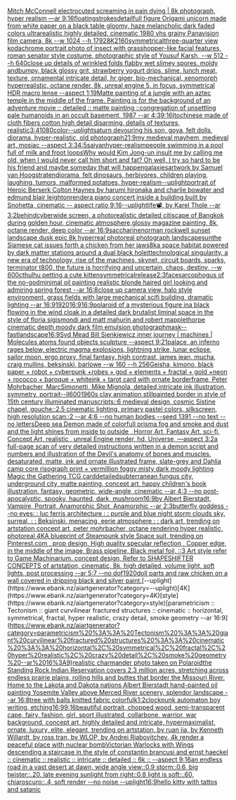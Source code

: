 [Mitch McConnell electrocuted screaming in pain dying | 8k photograph, hyper realism —ar 9:16](https://www.ebank.nz/aiartgenerator?category=Mitch%20McConnell%20electrocuted%20screaming%20in%20pain%20dying%20%7C%208k%20photograph%2C%20hyper%20realism%20%E2%80%94ar%209%3A16)[floating](https://www.ebank.nz/aiartgenerator?category=floating)[strokes](https://www.ebank.nz/aiartgenerator?category=strokes)[detail](https://www.ebank.nz/aiartgenerator?category=detail)[full figure Origami unicorn made from white paper on a black table gloomy, haze melancholic dark faded colors ultrarealistic highly detailed, cinematic 1980 vhs grainy Panavision film camera, 8k --w 1024 --h 1792](https://www.ebank.nz/aiartgenerator?category=full%20figure%20Origami%20unicorn%20made%20from%20white%20paper%20on%20a%20black%20table%20gloomy%2C%20haze%20melancholic%20dark%20faded%20colors%20ultrarealistic%20highly%20detailed%2C%20cinematic%201980%20vhs%20grainy%20Panavision%20film%20camera%2C%208k%20--w%201024%20--h%201792)[8K](https://www.ebank.nz/aiartgenerator?category=8K)[2160](https://www.ebank.nz/aiartgenerator?category=2160)[symmetrical](https://www.ebank.nz/aiartgenerator?category=symmetrical)[three-quarter view kodachrome portrait photo of insect with grasshopper-like facial features, roman senator style costume, photographic style of Yousuf Karsh, --w 512 --h 640](https://www.ebank.nz/aiartgenerator?category=three-quarter%20view%20kodachrome%20portrait%20photo%20of%20insect%20with%20grasshopper-like%20facial%20features%2C%20roman%20senator%20style%20costume%2C%20photographic%20style%20of%20Yousuf%20Karsh%2C%20--w%20512%20--h%20640)[close up details of wrinkled folds flabby wet slimey spores, moldy andbumpy, black glossy grit, strawberry yogurt drips, slime, lunch meat, texture, ornamental intricate detail, hr giger, bio-mechanical, xenomorph hyperrealistic, octane render, 8k, unreal engine 5, in focus, symmetrical HDR macro lense --aspect 1:1](https://www.ebank.nz/aiartgenerator?category=close%20up%20details%20of%20wrinkled%20folds%20flabby%20wet%20slimey%20spores%2C%20moldy%20andbumpy%2C%20black%20glossy%20grit%2C%20strawberry%20yogurt%20drips%2C%20slime%2C%20lunch%20meat%2C%20texture%2C%20ornamental%20intricate%20detail%2C%20hr%20giger%2C%20bio-mechanical%2C%20xenomorph%20hyperrealistic%2C%20octane%20render%2C%208k%2C%20unreal%20engine%205%2C%20in%20focus%2C%20symmetrical%20HDR%20macro%20lense%20--aspect%201%3A1)[9](https://www.ebank.nz/aiartgenerator?category=9)[Matte painting of a jungle with an aztec temple in the middle of the frame. Painting is for the background of an adventure movie :: detailed :: matte painting ::](https://www.ebank.nz/aiartgenerator?category=Matte%20painting%20of%20a%20jungle%20with%20an%20aztec%20temple%20in%20the%20middle%20of%20the%20frame.%20Painting%20is%20for%20the%20background%20of%20an%20adventure%20movie%20%3A%3A%20detailed%20%3A%3A%20matte%20painting%20%3A%3A)[congregation of unsettling pale humanoids in an occult basement, 1987 --ar 4:3](https://www.ebank.nz/aiartgenerator?category=congregation%20of%20unsettling%20pale%20humanoids%20in%20an%20occult%20basement%2C%201987%20--ar%204%3A3)[9:16](https://www.ebank.nz/aiartgenerator?category=9%3A16)[Ito](https://www.ebank.nz/aiartgenerator?category=Ito)[chinese made of cloth fibers cotton high detail disarming, details of textures, realistic](https://www.ebank.nz/aiartgenerator?category=chinese%20made%20of%20cloth%20fibers%20cotton%20high%20detail%20disarming%2C%20details%20of%20textures%2C%20realistic)[3:4](https://www.ebank.nz/aiartgenerator?category=3%3A4)[1080](https://www.ebank.nz/aiartgenerator?category=1080)[color](https://www.ebank.nz/aiartgenerator?category=color)[--uplight](https://www.ebank.nz/aiartgenerator?category=--uplight)[saturn devouring his son, goya, felt dolls, diorama, hyper-realistic, old photograph](https://www.ebank.nz/aiartgenerator?category=saturn%20devouring%20his%20son%2C%20goya%2C%20felt%20dolls%2C%20diorama%2C%20hyper-realistic%2C%20old%20photograph)[21:9](https://www.ebank.nz/aiartgenerator?category=21%3A9)[my medieval mayhem, medieval art, mosiac --aspect 3:3](https://www.ebank.nz/aiartgenerator?category=my%20medieval%20mayhem%2C%20medieval%20art%2C%20mosiac%20--aspect%203%3A3)[4:5](https://www.ebank.nz/aiartgenerator?category=4%3A5)[saiyan](https://www.ebank.nz/aiartgenerator?category=saiyan)[hyper-realism](https://www.ebank.nz/aiartgenerator?category=hyper-realism)[people swimming in a pool full of milk and froot loops](https://www.ebank.nz/aiartgenerator?category=people%20swimming%20in%20a%20pool%20full%20of%20milk%20and%20froot%20loops)[Why would Kim Jong-un insult me by calling me old, when I would never call him short and fat? Oh well, I try so hard to be his friend and maybe someday that will happen](https://www.ebank.nz/aiartgenerator?category=Why%20would%20Kim%20Jong-un%20insult%20me%20by%20calling%20me%20old%2C%20when%20I%20would%20never%20call%20him%20short%20and%20fat%3F%20Oh%20well%2C%20I%20try%20so%20hard%20to%20be%20his%20friend%20and%20maybe%20someday%20that%20will%20happen)[galaxies](https://www.ebank.nz/aiartgenerator?category=galaxies)[artwork by Samuel van Hoogstraten](https://www.ebank.nz/aiartgenerator?category=artwork%20by%20Samuel%20van%20Hoogstraten)[diorama, felt dinosaurs, herbivores, children playing, laughing, tumors, malformed potatoes, hyper-realism](https://www.ebank.nz/aiartgenerator?category=diorama%2C%20felt%20dinosaurs%2C%20herbivores%2C%20children%20playing%2C%20laughing%2C%20tumors%2C%20malformed%20potatoes%2C%20hyper-realism)[--uplight](https://www.ebank.nz/aiartgenerator?category=--uplight)[portrait of Heroic Berserk Colton Haynes by harumi hironaka and charlie bowater and edmund blair leighton](https://www.ebank.nz/aiartgenerator?category=portrait%20of%20Heroic%20Berserk%20Colton%20Haynes%20by%20harumi%20hironaka%20and%20charlie%20bowater%20and%20edmund%20blair%20leighton)[render](https://www.ebank.nz/aiartgenerator?category=render)[a piano concert inside a building built by Snohetta, cinematic -- aspect ratio 9:16](https://www.ebank.nz/aiartgenerator?category=a%20piano%20concert%20inside%20a%20building%20built%20by%20Snohetta%2C%20cinematic%20--%20aspect%20ratio%209%3A16)[--uplight](https://www.ebank.nz/aiartgenerator?category=--uplight)[life](https://www.ebank.nz/aiartgenerator?category=life)[📽, by Karel Thole --ar 3:2](https://www.ebank.nz/aiartgenerator?category=%F0%9F%93%BD%2C%20by%20Karel%20Thole%20--ar%203%3A2)[behind](https://www.ebank.nz/aiartgenerator?category=behind)[cyber](https://www.ebank.nz/aiartgenerator?category=cyber)[wide screen, a photorealistic detailed citiscape of Bangkok during golden hour, cinematic atmosphere,glossy magazine painting, 8k, octane render, deep color --ar 16:9](https://www.ebank.nz/aiartgenerator?category=wide%20screen%2C%20a%20photorealistic%20detailed%20citiscape%20of%20Bangkok%20during%20golden%20hour%2C%20cinematic%20atmosphere%2Cglossy%20magazine%20painting%2C%208k%2C%20octane%20render%2C%20deep%20color%20--ar%2016%3A9)[saccharine](https://www.ebank.nz/aiartgenerator?category=saccharine)[norman rockwell sunset landscape dusk epic 8k hyperreal photoreal photograph landscape](https://www.ebank.nz/aiartgenerator?category=norman%20rockwell%20sunset%20landscape%20dusk%20epic%208k%20hyperreal%20photoreal%20photograph%20landscape)[sun](https://www.ebank.nz/aiartgenerator?category=sun)[the Siamese cat issues forth a chicken from her jaws](https://www.ebank.nz/aiartgenerator?category=the%20Siamese%20cat%20issues%20forth%20a%20chicken%20from%20her%20jaws)[8k](https://www.ebank.nz/aiartgenerator?category=8k)[a space habitat powered by dark matter stations around a dual black hole](https://www.ebank.nz/aiartgenerator?category=a%20space%20habitat%20powered%20by%20dark%20matter%20stations%20around%20a%20dual%20black%20hole)[it](https://www.ebank.nz/aiartgenerator?category=it)[technological singularity, a new era of technology, rise of the machines, skynet, circuit boards, sparks, terminator t800, the future is horrifying and uncertain, chaos, destiny, --w 600](https://www.ebank.nz/aiartgenerator?category=technological%20singularity%2C%20a%20new%20era%20of%20technology%2C%20rise%20of%20the%20machines%2C%20skynet%2C%20circuit%20boards%2C%20sparks%2C%20terminator%20t800%2C%20the%20future%20is%20horrifying%20and%20uncertain%2C%20chaos%2C%20destiny%2C%20--w%20600)[cthulhu petting a cute kitten](https://www.ebank.nz/aiartgenerator?category=cthulhu%20petting%20a%20cute%20kitten)[symmetrical](https://www.ebank.nz/aiartgenerator?category=symmetrical)[release](https://www.ebank.nz/aiartgenerator?category=release)[2:3](https://www.ebank.nz/aiartgenerator?category=2%3A3)[face](https://www.ebank.nz/aiartgenerator?category=face)[sarcophogus of the no-god](https://www.ebank.nz/aiartgenerator?category=sarcophogus%20of%20the%20no-god)[minimal oil painting realistic blonde haired girl looking and admiring spring forest --ar 16:8](https://www.ebank.nz/aiartgenerator?category=minimal%20oil%20painting%20realistic%20blonde%20haired%20girl%20looking%20and%20admiring%20spring%20forest%20--ar%2016%3A8)[close up camera view, halo style environment, grass fields with large mechanical scifi building, dramatic lighting --ar 16:9](https://www.ebank.nz/aiartgenerator?category=close%20up%20camera%20view%2C%20halo%20style%20environment%2C%20grass%20fields%20with%20large%20mechanical%20scifi%20building%2C%20dramatic%20lighting%20--ar%2016%3A9)[1920](https://www.ebank.nz/aiartgenerator?category=1920)[16:9](https://www.ebank.nz/aiartgenerator?category=16%3A9)[16:9](https://www.ebank.nz/aiartgenerator?category=16%3A9)[polaroid of a mysterious figure ina black flowing in the wind cloak in a detailed dark brutalist liminal space in the style of floria sigismondi and matt mahurin and robert mapplethorpe cinematic depth moody dark film emulsion photograph](https://www.ebank.nz/aiartgenerator?category=polaroid%20of%20a%20mysterious%20figure%20ina%20black%20flowing%20in%20the%20wind%20cloak%20in%20a%20detailed%20dark%20brutalist%20liminal%20space%20in%20the%20style%20of%20floria%20sigismondi%20and%20matt%20mahurin%20and%20robert%20mapplethorpe%20cinematic%20depth%20moody%20dark%20film%20emulsion%20photograph)[mask](https://www.ebank.nz/aiartgenerator?category=mask)[--fast](https://www.ebank.nz/aiartgenerator?category=--fast)[landscape](https://www.ebank.nz/aiartgenerator?category=landscape)[16:9](https://www.ebank.nz/aiartgenerator?category=16%3A9)[Syd Mead  Bill Sienkiewicz  inner  journey | machines | Molecules atoms  found objects sculpture --aspect 9:21](https://www.ebank.nz/aiartgenerator?category=Syd%20Mead%20%20Bill%20Sienkiewicz%20%20inner%20%20journey%20%7C%20machines%20%7C%20Molecules%20atoms%20%20found%20objects%20sculpture%20--aspect%209%3A21)[palace, an inferno rages below, electric magma explosions, lightning strike, lunar eclipse, sailor moon, ergo proxy, final fantasy, high contrast, james jean, mucha, craig mullins, beksinski, barlowe --w 160 --h 256](https://www.ebank.nz/aiartgenerator?category=palace%2C%20an%20inferno%20rages%20below%2C%20electric%20magma%20explosions%2C%20lightning%20strike%2C%20lunar%20eclipse%2C%20sailor%20moon%2C%20ergo%20proxy%2C%20final%20fantasy%2C%20high%20contrast%2C%20james%20jean%2C%20mucha%2C%20craig%20mullins%2C%20beksinski%2C%20barlowe%20--w%20160%20--h%20256)[Geisha, kimono, black paper + robot + cyberpunk +robes + god + elements + fractal + gold +neon + rococco + baroque + whiteink + tarot card with ornate borderframe, Peter Mohrbacher, MarcSimonetti, Mike Mignola, detailed,intricate ink illustration, symmetry, portrait](https://www.ebank.nz/aiartgenerator?category=Geisha%2C%20kimono%2C%20black%20paper%20%2B%20robot%20%2B%20cyberpunk%20%2Brobes%20%2B%20god%20%2B%20elements%20%2B%20fractal%20%2B%20gold%20%2Bneon%20%2B%20rococco%20%2B%20baroque%20%2B%20whiteink%20%2B%20tarot%20card%20with%20ornate%20borderframe%2C%20Peter%20Mohrbacher%2C%20MarcSimonetti%2C%20Mike%20Mignola%2C%20detailed%2Cintricate%20ink%20illustration%2C%20symmetry%2C%20portrait)[--ll](https://www.ebank.nz/aiartgenerator?category=--ll)[600](https://www.ebank.nz/aiartgenerator?category=600)[1960s clay animation still](https://www.ebank.nz/aiartgenerator?category=1960s%20clay%20animation%20still)[painted border in style of 15th century illuminated manuscripts::6 medieval design, cosmic Sistine chapel, gouche::2.5 cinematic lighting, primary pastel colors, silkscreen, high resolution scan::2 --ar 4:6 --no human bodies --seed 1391 --no text --no letters](https://www.ebank.nz/aiartgenerator?category=painted%20border%20in%20style%20of%2015th%20century%20illuminated%20manuscripts%3A%3A6%20medieval%20design%2C%20cosmic%20Sistine%20chapel%2C%20gouche%3A%3A2.5%20cinematic%20lighting%2C%20primary%20pastel%20colors%2C%20silkscreen%2C%20high%20resolution%20scan%3A%3A2%20--ar%204%3A6%20--no%20human%20bodies%20--seed%201391%20--no%20text%20--no%20letters)[Deep sea  Demon made of colorfull prisma fog and smoke and dust and the light shines from inside to outside , Horror Art, Fantasy Art, sci-fi, Concept Art, realistic , unreal Engine render, hd, Universe, —aspect 3:2](https://www.ebank.nz/aiartgenerator?category=Deep%20sea%20%20Demon%20made%20of%20colorfull%20prisma%20fog%20and%20smoke%20and%20dust%20and%20the%20light%20shines%20from%20inside%20to%20outside%20%2C%20Horror%20Art%2C%20Fantasy%20Art%2C%20sci-fi%2C%20Concept%20Art%2C%20realistic%20%2C%20unreal%20Engine%20render%2C%20hd%2C%20Universe%2C%20%E2%80%94aspect%203%3A2)[a full-page scan of very detailed instructions written in a demon script and numbers and illustration of the Devil's anatomy of bones and muscles, desaturated, matte, ink and ornate illustrated frame, slate-grey and Dahlia camp core risograph print + vermillion foggy misty dark moody lighting Magic the Gathering TCG card](https://www.ebank.nz/aiartgenerator?category=a%20full-page%20scan%20of%20very%20detailed%20instructions%20written%20in%20a%20demon%20script%20and%20numbers%20and%20illustration%20of%20the%20Devil%27s%20anatomy%20of%20bones%20and%20muscles%2C%20desaturated%2C%20matte%2C%20ink%20and%20ornate%20illustrated%20frame%2C%20slate-grey%20and%20Dahlia%20camp%20core%20risograph%20print%20%2B%20vermillion%20foggy%20misty%20dark%20moody%20lighting%20Magic%20the%20Gathering%20TCG%20card)[detailed](https://www.ebank.nz/aiartgenerator?category=detailed)[subterranean fungus city, underground city, matte painting, concept art, happy children's book illustration, fantasy, geometric, wide-angle, cinematic  --ar 4:3 --no post-apocalyptic, spooky, haunted, dark, mushroom](https://www.ebank.nz/aiartgenerator?category=subterranean%20fungus%20city%2C%20underground%20city%2C%20matte%20painting%2C%20concept%20art%2C%20happy%20children%27s%20book%20illustration%2C%20fantasy%2C%20geometric%2C%20wide-angle%2C%20cinematic%20%20--ar%204%3A3%20--no%20post-apocalyptic%2C%20spooky%2C%20haunted%2C%20dark%2C%20mushroom)[16:9](https://www.ebank.nz/aiartgenerator?category=16%3A9)[by Albert Bierstadt, Vampire, Portrait, Anamorphic Shot, Anamorphic --ar 2:3](https://www.ebank.nz/aiartgenerator?category=by%20Albert%20Bierstadt%2C%20Vampire%2C%20Portrait%2C%20Anamorphic%20Shot%2C%20Anamorphic%20--ar%202%3A3)[butterfly goddess --no eyes](https://www.ebank.nz/aiartgenerator?category=butterfly%20goddess%20--no%20eyes)[: : luc ferris architecture : : purple and blue night storm clouds sky, surreal, : :  Beksinski, menacing, eerie atmosphere : : dark art, trending on artstation concept art, peter mohrbacher, octane rendering hyper realistic, photoreal 4K](https://www.ebank.nz/aiartgenerator?category=%3A%20%3A%20luc%20ferris%20architecture%20%3A%20%3A%20purple%20and%20blue%20night%20storm%20clouds%20sky%2C%20surreal%2C%20%3A%20%3A%20%20Beksinski%2C%20menacing%2C%20eerie%20atmosphere%20%3A%20%3A%20dark%20art%2C%20trending%20on%20artstation%20concept%20art%2C%20peter%20mohrbacher%2C%20octane%20rendering%20hyper%20realistic%2C%20photoreal%204K)[A blueprint of Steampunk style Space suit,    trending on Pinterest.com  , prop design, High quality specular reflection , Copper  edge, in the middle of the image, Brass pipeline,  Black metal foil,  ::3  Art style refer to Game Machinarium.  concept design, Refer to SHAPESHIFTER CONCEPTS  of artstation, cinematic,  8k, high detailed,  volume light,  soft lights,  post processing    --ar 5:7   --no dof](https://www.ebank.nz/aiartgenerator?category=A%20blueprint%20of%20Steampunk%20style%20Space%20suit%2C%20%20%20%20trending%20on%20Pinterest.com%20%20%2C%20prop%20design%2C%20High%20quality%20specular%20reflection%20%2C%20Copper%20%20edge%2C%20in%20the%20middle%20of%20the%20image%2C%20Brass%20pipeline%2C%20%20Black%20metal%20foil%2C%20%20%3A%3A3%20%20Art%20style%20refer%20to%20Game%20Machinarium.%20%20concept%20design%2C%20Refer%20to%20SHAPESHIFTER%20CONCEPTS%20%20of%20artstation%2C%20cinematic%2C%20%208k%2C%20high%20detailed%2C%20%20volume%20light%2C%20%20soft%20lights%2C%20%20post%20processing%20%20%20%20--ar%205%3A7%20%20%20--no%20dof)[1920](https://www.ebank.nz/aiartgenerator?category=1920)[doll parts and raw chicken on a wall covered in dripping black and silver paint.](https://www.ebank.nz/aiartgenerator?category=doll%20parts%20and%20raw%20chicken%20on%20a%20wall%20covered%20in%20dripping%20black%20and%20silver%20paint.)[--uplight](https://www.ebank.nz/aiartgenerator?category=--uplight)[4K](https://www.ebank.nz/aiartgenerator?category=4K)[style](https://www.ebank.nz/aiartgenerator?category=style)[parametricism :: Tectonism :: giant curvilinear fractured structures :: cinematic :: horizontal, symmetrical, fractal, hyper realistic, crazy detail, smoke geometry --ar 16:9](https://www.ebank.nz/aiartgenerator?category=parametricism%20%3A%3A%20Tectonism%20%3A%3A%20giant%20curvilinear%20fractured%20structures%20%3A%3A%20cinematic%20%3A%3A%20horizontal%2C%20symmetrical%2C%20fractal%2C%20hyper%20realistic%2C%20crazy%20detail%2C%20smoke%20geometry%20--ar%2016%3A9)[realistic charmander photo taken on Polaroid](https://www.ebank.nz/aiartgenerator?category=realistic%20charmander%20photo%20taken%20on%20Polaroid)[the Standing Rock Indian Reservation covers 2.3 million acres, stretching across endless prairie plains, rolling hills and buttes that border the Missouri River. Home to the Lakota and Dakota nations Albert Bierstadt hand-painted oil painting Yosemite Valley above Merced River scenery, splendor landscape --ar 16:8](https://www.ebank.nz/aiartgenerator?category=the%20Standing%20Rock%20Indian%20Reservation%20covers%202.3%20million%20acres%2C%20stretching%20across%20endless%20prairie%20plains%2C%20rolling%20hills%20and%20buttes%20that%20border%20the%20Missouri%20River.%20Home%20to%20the%20Lakota%20and%20Dakota%20nations%20Albert%20Bierstadt%20hand-painted%20oil%20painting%20Yosemite%20Valley%20above%20Merced%20River%20scenery%2C%20splendor%20landscape%20--ar%2016%3A8)[tree with balls knitted fabric colorfulk](https://www.ebank.nz/aiartgenerator?category=tree%20with%20balls%20knitted%20fabric%20colorfulk)[1:2](https://www.ebank.nz/aiartgenerator?category=1%3A2)[clockpunk automaton boy writing, etching](https://www.ebank.nz/aiartgenerator?category=clockpunk%20automaton%20boy%20writing%2C%20etching)[16:9](https://www.ebank.nz/aiartgenerator?category=16%3A9)[9:16](https://www.ebank.nz/aiartgenerator?category=9%3A16)[beautiful portrait, chopped wood, semi-transparent cape, fairy, fashion, girl, sport illustrated, collarbone, warrior, war background, concept art, highly detailed and intricate, hypermaximalist, ornate, luxury, elite, elegant, trending on artstation, by ruan jia, by Kenneth Willardt, by ross tran, by WLOP, by Andrei Riabovitchev, 4k render,](https://www.ebank.nz/aiartgenerator?category=beautiful%20portrait%2C%20chopped%20wood%2C%20semi-transparent%20cape%2C%20fairy%2C%20fashion%2C%20girl%2C%20sport%20illustrated%2C%20collarbone%2C%20warrior%2C%20war%20background%2C%20concept%20art%2C%20highly%20detailed%20and%20intricate%2C%20hypermaximalist%2C%20ornate%2C%20luxury%2C%20elite%2C%20elegant%2C%20trending%20on%20artstation%2C%20by%20ruan%20jia%2C%20by%20Kenneth%20Willardt%2C%20by%20ross%20tran%2C%20by%20WLOP%2C%20by%20Andrei%20Riabovitchev%2C%204k%20render%2C)[a peaceful place with nuclear bomb](https://www.ebank.nz/aiartgenerator?category=a%20peaceful%20place%20with%20nuclear%20bomb)[Victorian Warlocks with Wings descending a staircase in the style of constantin brancusi and ernst haeckel :: cinematic :: realistic :: intricate :: detailed :: 6k :: --aspect 9:16](https://www.ebank.nz/aiartgenerator?category=Victorian%20Warlocks%20with%20Wings%20descending%20a%20staircase%20in%20the%20style%20of%20constantin%20brancusi%20and%20ernst%20haeckel%20%3A%3A%20cinematic%20%3A%3A%20realistic%20%3A%3A%20intricate%20%3A%3A%20detailed%20%3A%3A%206k%20%3A%3A%20--aspect%209%3A16)[an endless road in a vast desert at dawn, wide angle view::0.9 storm::0.6, big twister::.20, late evening sunlight from right::0.8 light is soft::.60, chiaroscuro::.4, soft render --no noise --uplight](https://www.ebank.nz/aiartgenerator?category=an%20endless%20road%20in%20a%20vast%20desert%20at%20dawn%2C%20wide%20angle%20view%3A%3A0.9%20storm%3A%3A0.6%2C%20big%20twister%3A%3A.20%2C%20late%20evening%20sunlight%20from%20right%3A%3A0.8%20light%20is%20soft%3A%3A.60%2C%20chiaroscuro%3A%3A.4%2C%20soft%20render%20--no%20noise%20--uplight)[16:9](https://www.ebank.nz/aiartgenerator?category=16%3A9)[hello kitty with tattos and satanic](https://www.ebank.nz/aiartgenerator?category=hello%20kitty%20with%20tattos%20and%20satanic)